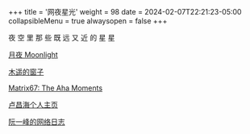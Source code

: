 +++
title = '网夜星光'
weight = 98
date = 2024-02-07T22:21:23-05:00
collapsibleMenu = true
alwaysopen = false
+++

夜 空 里 那 些 既 远 又 近 的 星 星

<a href="https://ellelang.github.io/moonlight/" target="_blank" rel="noopener noreferrer">月夜 Moonlight</a>

<a href="https://blog.farmostwood.net/" target="_blank" rel="noopener noreferrer">木遥的窗子</a>

<a href="https://www.matrix67.com/blog/" target="_blank" rel="noopener noreferrer">Matrix67: The Aha Moments</a>

<a href="https://www.changhai.org/index.php" target="_blank" rel="noopener noreferrer">卢昌海个人主页</a>

<a href="https://www.ruanyifeng.com/blog/" target="_blank" rel="noopener noreferrer">阮一峰的网络日志</a>



